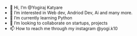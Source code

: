 - 👋 Hi, I’m @Yogiraj Katyare
- 👀 I’m interested in Web dev, Andriod Dev, Ai and many more.
- 🌱 I’m currently learning Python
- 💞️ I’m looking to collaborate on startups, projects
- 📫 How to reach me through my instagram @yogi.k10

<!---
Cheems1010/Cheems1010 is a ✨ special ✨ repository because its `README.md` (this file) appears on your GitHub profile.
You can click the Preview link to take a look at your changes.
--->
